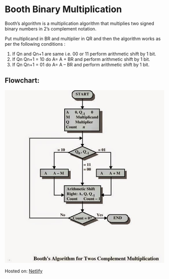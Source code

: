 # Booth Binary Multiplication

Booth’s algorithm is a multiplication algorithm that multiplies two signed binary numbers in 2’s complement notation. 

Put multiplicand in BR and multiplier in QR 
and then the algorithm works as per the following conditions : 
1. If Qn and Qn+1 are same i.e. 00 or 11 perform arithmetic shift by 1 bit. 
2. If Qn Qn+1 = 10 do A= A + BR and perform arithmetic shift by 1 bit. 
3. If Qn Qn+1 = 01 do A= A – BR and perform arithmetic shift by 1 bit. 

## Flowchart:
![Booth Algorithm Flowchart](./img/booths-algorithm-flowchart.jpg)

Hosted on: [Netlify](https://booth-multiplier.netlify.app/)
